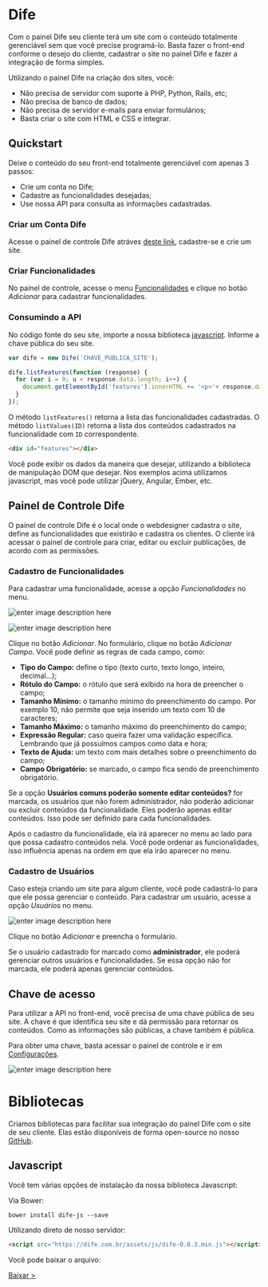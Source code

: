 Dife
=======

Com o painel Dife seu cliente terá um site com o conteúdo totalmente gerenciável sem que você precise programá-lo. Basta fazer o front-end conforme o desejo do cliente, cadastrar o site no painel Dife e fazer a integração de forma simples.

Utilizando o painel Dife na criação dos sites, você:

 * Não precisa de servidor com suporte à PHP, Python, Rails, etc;
 * Não precisa de banco de dados;
 * Não precisa de servidor e-mails para enviar formulários;
 * Basta criar o site com HTML e CSS e integrar.


Quickstart
---------------

Deixe o conteúdo do seu front-end totalmente gerenciável com apenas 3 passos:

 * Crie um conta no Dife;
 * Cadastre as funcionalidades desejadas;
 * Use nossa API para consulta as informações cadastradas.


### Criar um Conta Dife

Acesse o painel de controle Dife atráves [deste link](https://dife.com.br/register), cadastre-se e crie um site.


### Criar Funcionalidades


No painel de controle, acesse o menu [Funcionalidades](https://dife.com.br/features) e clique no botão *Adicionar* para cadastrar funcionalidades.


### Consumindo a API

No código fonte do seu site, importe a nossa biblioteca [javascript](#bibliotecas-javascript). Informe a chave pública do seu site.

``` javascript
var dife = new Dife('CHAVE_PUBLICA_SITE');

dife.listFeatures(function (response) {
  for (var i = 0; u < response.data.length; i++) {
    document.getElementById('features').innerHTML += '<p>'+ response.data[i].name +'</p>';
  }
});
```

O método `listFeatures()` retorna a lista das funcionalidades cadastradas. O método `listValues(ID)` retorna a lista dos conteúdos cadastrados na funcionalidade com `ID` correspondente.

``` html
<div id="features"></div>
```

Você pode exibir os dados da maneira que desejar, utilizando a biblioteca de manipulação DOM que desejar. Nos exemplos acima utilizamos javascript, mas você pode utilizar jQuery, Angular, Ember, etc.


Painel de Controle Dife
---------------

O painel de controle Dife é o local onde o webdesigner cadastra o site, define as funcionalidades que existirão e cadastra os clientes. O cliente irá acessar o painel de controle para criar, editar ou excluir publicações, de acordo com as permissões.


### Cadastro de Funcionalidades

Para cadastrar uma funcionalidade, acesse a opção *Funcionalidades* no menu.

![enter image description here](https://user-images.githubusercontent.com/146581/33672371-d5e39cb2-da88-11e7-8fae-b7af1b46d5ae.jpg)

![enter image description here](https://user-images.githubusercontent.com/146581/33672373-d606f9aa-da88-11e7-9bd8-a5a02764c917.jpg)

Clique no botão *Adicionar*. No formulário, clique no botão *Adicionar Campo*. Você pode definir as regras de cada campo, como:

 * **Tipo do Campo:** define o tipo (texto curto, texto longo, inteiro, decimal...);
 * **Rótulo do Campo:** o rótulo que será exibido na hora de preencher o campo;
 * **Tamanho Mínimo:** o tamanho mínimo do preenchimento do campo. Por exemplo 10, não permite que seja inserido um texto com 10 de caracteres;
 * **Tamanho Máximo:** o tamanho máximo do preenchimento do campo;
 * **Expressão Regular:** caso queira fazer uma validação específica. Lembrando que já possuímos campos como data e hora;
 * **Texto de Ajuda:** um texto com mais detalhes sobre o preenchimento do campo;
 * **Campo Obrigatório:** se marcado, o campo fica sendo de preenchimento obrigatório.

Se a opção **Usuários comuns poderão somente editar conteúdos?** for marcada, os usuários que não forem administrador, não poderão adicionar ou excluir conteúdos da funcionalidade. Eles poderão apenas editar conteúdos. Isso pode ser definido para cada funcionalidades.

Após o cadastro da funcionalidade, ela irá aparecer no menu ao lado para que possa cadastro conteúdos nela. Você pode ordenar as funcionalidades, isso influência apenas na ordem em que ela irão aparecer no menu.


### Cadastro de Usuários

Caso esteja criando um site para algum cliente, você pode cadastrá-lo para que ele possa gerenciar o conteúdo. Para cadastrar um usuário, acesse a opção *Usuários* no menu.

![enter image description here](https://user-images.githubusercontent.com/146581/33672374-d65740fe-da88-11e7-898f-245805ecb8f0.jpg)

Clique no botão *Adicionar* e preencha o formulário.

Se o usuário cadastrado for marcado como **administrador**, ele poderá gerenciar outros usuários e funcionalidades. Se essa opção não for marcada, ele poderá apenas gerenciar conteúdos.


Chave de acesso
---------------

Para utilizar a API no front-end, você precisa de uma chave pública de seu site. A chave é que identifica seu site e dá permissão para retornar os conteúdos. Como as informações são públicas, a chave também é pública.

Para obter uma chave, basta acessar o painel de controle e ir em [Configurações](https://dife.com.br/sites/edit).

![enter image description here](https://user-images.githubusercontent.com/146581/33672370-d5c46bb2-da88-11e7-9659-8623c2df00e0.jpg)


Bibliotecas
=======

Criamos bibliotecas para facilitar sua integração do painel Dife com o site de seu cliente. Elas estão disponíveis de forma open-source no nosso [GitHub](https://github.com/difepanel/).


Javascript
---------------

Você tem várias opções de instalação da nossa biblioteca Javascript:

Via Bower:

```
bower install dife-js --save
```

Utilizando direto de nosso servidor:

```html
<script src="https://dife.com.br/assets/js/dife-0.0.3.min.js"></script>
```

Você pode baixar o arquivo:

[Baixar >][download]

[download]: https://dife.com.br/assets/js/dife-0.0.3.min.js